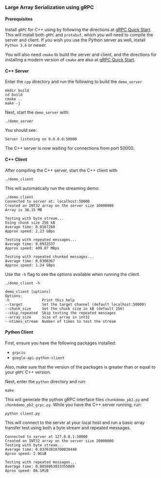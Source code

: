 ### Large Array Serialization using gRPC

#### Prerequisites

Install `gRPC` for C++ using by following the directions at [gRPC Quick Start](https://grpc.io/docs/languages/cpp/quickstart/).  This will install both `gRPC` and `protobuf`, which you will need to compile the server and client.  If you wish you use the Python server as well, install `Python 3.6` or newer.

You will also need `cmake` to build the server and client, and the directions for installing a modern version of `cmake` are also at [gRPC Quick Start](https://grpc.io/docs/languages/cpp/quickstart/).


#### C++ Server

Enter the `cpp` directory and run the following to build the `demo_server`

```
mkdir build
cd build
cmake ..
make -j
```

Next, start the `demo_server` with:


```
./demo_server
```

You should see:

```
Server listening on 0.0.0.0:50000
```

The C++ server is now waiting for connections from port 50000.


#### C++ Client

After compiling the C++ server, start the C++ client with

```
./demo_client
```

This will automatically run the streaming demo:

```
./demo_client
Connected to server at: localhost:50000
Created an INT32 array on the server size 10000000
Array is 38.15 MB

Testing with byte stream...
Using chunk size 256 kB
Average time: 0.0167268
Approx speed: 2.23 GBps

Testing with repeated messages...
Average time: 0.0932537
Approx speed: 409.07 MBps

Testing with repeated chunked messages...
Average time: 0.0300367
Approx speed: 1.24 GBps

```

Use the `-h` flag to see the options available when running the client.

```
./demo_client -h
```

```
demo_client [options]
Options:
-h               Print this help
--target         Set the target channel (default localhost:50000)
--chunk_size     Set the chunk size in kB (default 256)
--skip_repeated  Skip testing the repeated messages
--array_size     Size of array in int32
--ntimes_stream  Number of times to test the stream
```

#### Python Client

First, ensure you have the following packages installed:

- `grpcio`
- `google-api-python-client`


Also, make sure that the version of the packages is greater than or equal to your `gRPC` C++ version.


Next, enter the `python` directory and run:

```
make
```

This will generate the python gRPC interface files `chunkdemo_pb2.py`
and `chunkdemo_pb2_grpc.py`.  While you have the C++ server running,
run:

```
python client.py
```

This will connect to the server at your local host and run a basic
array transfer test using both a byte stream and repeated messages.

```
Connected to server at 127.0.0.1:50000
Created an INT32 array on the server size 20000000
Testing with byte stream...
Average time: 0.03763810700038448
Aprox speed: 2.0GiB

Testing with repeated messages...
Average time: 0.8858063033355089
Aprox speed: 86.1MiB

```
